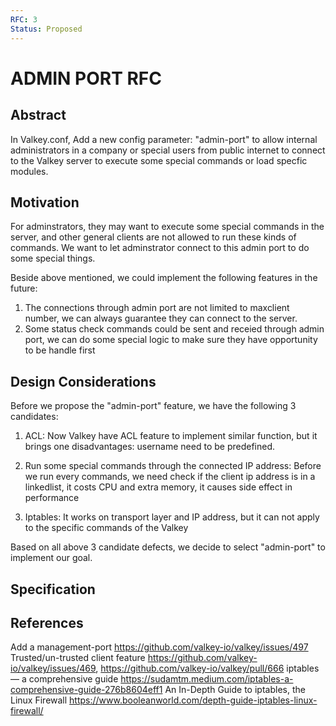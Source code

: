```yaml
---
RFC: 3
Status: Proposed
---
```


# ADMIN PORT RFC

## Abstract

In Valkey.conf, Add a new config parameter: "admin-port" to allow internal administrators in a company or special users from public internet to connect to the Valkey server to execute some special commands or load specfic modules.


## Motivation

For adminstrators, they may want to execute some special commands in the server, and other general clients are not allowed to run these kinds of commands.
We want to let adminstrator connect to this admin port to do some special things. 

Beside above mentioned, we could implement the following features in the future:
1. The connections through admin port are not limited to maxclient number, we can always guarantee they can connect to the server.
2. Some status check commands could be sent and receied through admin port, we can do some special logic to make sure they have opportunity to be handle first


## Design Considerations

Before we propose the "admin-port" feature, we have the following 3 candidates:
1. ACL: Now Valkey have ACL feature to implement similar function, but it brings one disadvantages: username need to be predefined.

2. Run some special commands through the connected IP address: Before we run every commands, we need check if the client ip address is in a linkedlist, it costs
                                                               CPU and extra memory, it causes side effect in performance

3. Iptables: It works on transport layer and IP address, but it can not apply to the specific commands of the Valkey

Based on all above 3 candidate defects, we decide to select "admin-port" to implement our goal.


## Specification 


## References
Add a management-port https://github.com/valkey-io/valkey/issues/497
Trusted/un-trusted client feature https://github.com/valkey-io/valkey/issues/469, https://github.com/valkey-io/valkey/pull/666
iptables — a comprehensive guide https://sudamtm.medium.com/iptables-a-comprehensive-guide-276b8604eff1
An In-Depth Guide to iptables, the Linux Firewall https://www.booleanworld.com/depth-guide-iptables-linux-firewall/

